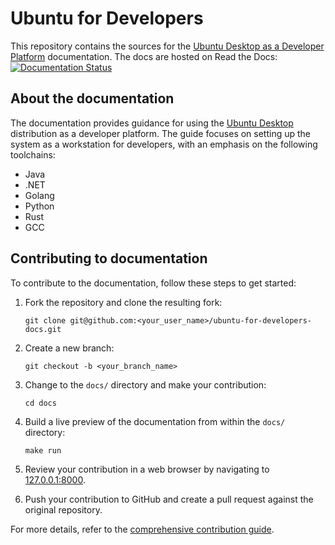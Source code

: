 # Ubuntu for Developers

This repository contains the sources for the [Ubuntu Desktop as a Developer Platform](https://canonical-ubuntu-for-developers.readthedocs-hosted.com/howto/contribute-docs/) documentation. The docs are hosted on Read the Docs:
[![Documentation Status](https://readthedocs.com/projects/canonical-ubuntu-for-developers/badge/?version=latest&token=ae4c8bdbc71f35a45391fafc678f48a9b47121fcba6ed3033520f60542114dd2)](https://canonical-ubuntu-for-developers.readthedocs-hosted.com/en/latest/?badge=latest)


## About the documentation

The documentation provides guidance for using the [Ubuntu Desktop](https://ubuntu.com/desktop) distribution as a developer platform. The guide focuses on setting up the system as a workstation for developers, with an emphasis on the following toolchains:

* Java
* .NET
* Golang
* Python
* Rust
* GCC


## Contributing to documentation

To contribute to the documentation, follow these steps to get started:

1. Fork the repository and clone the resulting fork:
    ```
    git clone git@github.com:<your_user_name>/ubuntu-for-developers-docs.git
    ```

2. Create a new branch:
    ```
    git checkout -b <your_branch_name>
    ```

3. Change to the `docs/` directory and make your contribution:
    ```
    cd docs
    ```

4. Build a live preview of the documentation from within the `docs/` directory:
    ```
    make run
    ```

5. Review your contribution in a web browser by navigating to [127.0.0.1:8000](http://127.0.0.1:8000/).

6. Push your contribution to GitHub and create a pull request against the original repository.

For more details, refer to the [comprehensive contribution guide](https://canonical-ubuntu-for-developers.readthedocs-hosted.com/howto/contribute-docs/).
